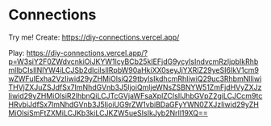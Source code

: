 # Connections 

Try me!
Create: https://diy-connections.vercel.app/

Play: https://diy-connections.vercel.app/?p=W3siY2F0ZWdvcnkiOiJKYW1lcyBCb25kIEFjdG9ycyIsIndvcmRzIjpbIkRhbmllbCIsIlNlYW4iLCJSb2dlciIsIlRpbW90aHkiXX0seyJjYXRlZ29yeSI6IkV1cm9wZWFuIExha2VzIiwid29yZHMiOlsiQ29tbyIsIkdhcmRhIiwiQ29uc3RhbmNlIiwiTHVjZXJuZSJdfSx7ImNhdGVnb3J5IjoiQmljeWNsZSBNYW51ZmFjdHVyZXJzIiwid29yZHMiOlsiR2lhbnQiLCJTcGVjaWFsaXplZCIsIlJhbGVpZ2giLCJCcm9tcHRvbiJdfSx7ImNhdGVnb3J5IjoiUG9rZW1vbiBDaGFyYWN0ZXJzIiwid29yZHMiOlsiSmFtZXMiLCJKb3kiLCJKZW5ueSIsIkJyb2NrIl19XQ==
